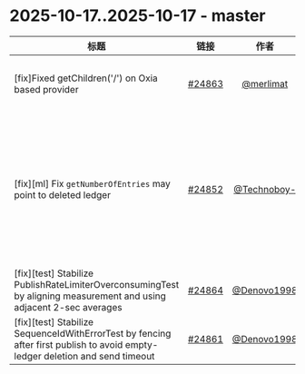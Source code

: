 # 2025-10-17..2025-10-17 - master
| 标题 | 链接 | 作者 | 标签 |
| - | :--: | :--: | - |
| [fix]Fixed getChildren('/') on Oxia based provider | [#24863](https://github.com/apache/pulsar/pull/24863) | [@merlimat](https://github.com/merlimat) | `doc-not-needed` `ready-to-test` `release/3.0.9` `release/3.3.9` `release/4.1.2` `release/4.0.8`  | 
| [fix][ml] Fix `getNumberOfEntries` may point to deleted ledger | [#24852](https://github.com/apache/pulsar/pull/24852) | [@Technoboy-](https://github.com/Technoboy-) | `doc-not-needed` `ready-to-test` `cherry-picked/branch-3.0` `cherry-picked/branch-3.3` `cherry-picked/branch-4.0` `release/3.0.9` `release/3.3.9` `cherry-picked/branch-4.1` `release/4.1.2` `release/4.0.8`  | 
| [fix][test] Stabilize PublishRateLimiterOverconsumingTest by aligning measurement and using adjacent 2-sec averages | [#24864](https://github.com/apache/pulsar/pull/24864) | [@Denovo1998](https://github.com/Denovo1998) | `doc-not-needed`  | 
| [fix][test] Stabilize SequenceIdWithErrorTest by fencing after first publish to avoid empty-ledger deletion and send timeout | [#24861](https://github.com/apache/pulsar/pull/24861) | [@Denovo1998](https://github.com/Denovo1998) | `doc-not-needed` `release/4.1.2` `release/4.0.8` `release/3.0.15`  | 
